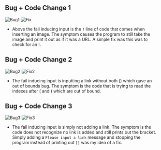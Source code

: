 
## Bug + Code Change 1
![Bug1](Fail1.png)
![Fix](Fix1.png)
- Above the fail inducing input is the `!` line of code that comes when inserting an image. The symptom causes the program to still take the image and print it out as if it was a URL. A simple fix was this was to check for an !.

## Bug + Code Change 2
![Bug2](Fail2.png)
![Fix2](Fix2.png)
- The fail inducing input is inputting a link without both () which gave an out of bounds bug. The symptom is the code that is trying to read the indexes after ( and ) which are out of bound.

## Bug + Code Change 3
![Bug3](Fail3.png)
![Fix3](Fixx3.png)
- The fail inducing input is simply not adding a link. The symptom is the code does not recognize no link is added and still prints out the bracket. Simply adding a `Please input a link` message and stopping the program instead of printing out `[]` was my idea of a fix.


